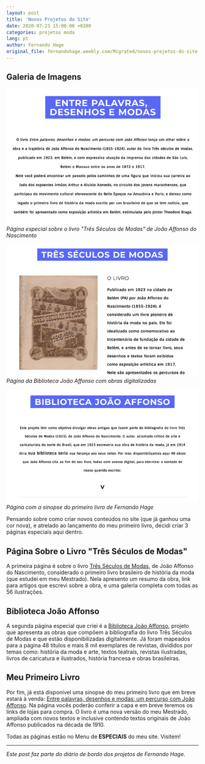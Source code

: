 ```yaml
---
layout: post
title: 'Novos Projetos do Site'
date: 2020-07-23 15:00:00 +0200
categories: projetos moda
lang: pt
author: Fernando Hage
original_file: fernandohage.weebly.com/Migrated/novos-projetos-do-site.html
---
```


## Galeria de Imagens

![Página sobre o livro Três Séculos de Modas](/assets/images/2020-07-23-novos-projetos-site-plataforma-digital-01.png)
*Página especial sobre o livro "Três Séculos de Modas" de João Affonso do Nascimento*

![Biblioteca João Affonso](/assets/images/2020-07-23-novos-projetos-site-plataforma-digital-02.png)
*Página da Biblioteca João Affonso com obras digitalizadas*

![Sinopse do livro "Entre palavras, desenhos e modas"](/assets/images/2020-07-23-novos-projetos-site-plataforma-digital-03.png)
*Página com a sinopse do primeiro livro de Fernando Hage*

Pensando sobre como criar novos conteúdos no site (que já ganhou uma cor nova), e atrelado ao lançamento do meu primeiro livro, decidi criar 3 páginas especiais aqui dentro.

## Página Sobre o Livro "Três Séculos de Modas"

A primeira página é sobre o livro [Três Séculos de Modas](../pages/pt/tres-seculos-de-modas.html), de João Affonso do Nascimento, considerado o primeiro livro brasileiro de história da moda (que estudei em meu Mestrado). Nela apresento um resumo da obra, link para artigos que escrevi sobre a obra, e uma galeria completa com todas as 56 ilustrações.

## Biblioteca João Affonso

A segunda página especial que criei é a [Biblioteca João Affonso](../pages/pt/biblioteca-joao-affonso.html), projeto que apresenta as obras que compõem a bibliografia do livro Três Séculos de Modas e que estão disponibilizadas digitalmente. Já foram mapeados para a página 48 títulos e mais 8 mil exemplares de revistas, divididos por temas como: história da moda e arte, textos teatrais, revistas ilustradas, livros de caricatura e ilustrados, história francesa e obras brasileiras.

## Meu Primeiro Livro

Por fim, já está disponível uma sinopse do meu primeiro livro que em breve estará à venda: [Entre palavras, desenhos e modas: um percurso com João Affonso](../pages/pt/meu-livro-entre-palavras-desenhos-e-modas.html). Na página vocês poderão conferir a capa e em breve teremos os links de lojas para compra. O livro é uma nova versão do meu Mestrado, ampliada com novos textos e inclusive contendo textos originais de João Affonso publicados na década de 1910.

Todas as páginas estão no Menu de **ESPECIAIS** do meu site. Visitem!

---

*Este post faz parte do diário de bordo dos projetos de Fernando Hage.*
